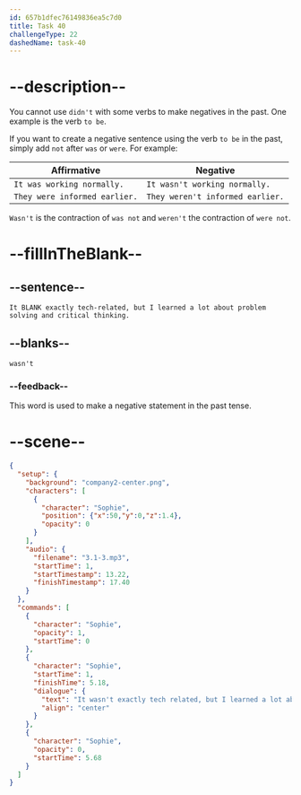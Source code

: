 ```yaml
---
id: 657b1dfec76149836ea5c7d0
title: Task 40
challengeType: 22
dashedName: task-40
---
```


<!-- (Audio) Sophie: It wasn't exactly tech-related, but I learned a lot about problem solving and critical thinking. -->

# --description--

You cannot use `didn't` with some verbs to make negatives in the past. One example is the verb `to be`.

If you want to create a negative sentence using the verb `to be` in the past, simply add `not` after `was` or `were`. For example:

| Affirmative | Negative |
| --- | --- |
| `It was working normally.` | `It wasn't working normally.` |
| `They were informed earlier.` | `They weren't informed earlier.` |

`Wasn't` is the contraction of `was not` and `weren't` the contraction of `were not`.

# --fillInTheBlank--

## --sentence--

`It BLANK exactly tech-related, but I learned a lot about problem solving and critical thinking.`

## --blanks--

`wasn't`

### --feedback--

This word is used to make a negative statement in the past tense.

# --scene--

```json
{
  "setup": {
    "background": "company2-center.png",
    "characters": [
      {
        "character": "Sophie",
        "position": {"x":50,"y":0,"z":1.4},
        "opacity": 0
      }
    ],
    "audio": {
      "filename": "3.1-3.mp3",
      "startTime": 1,
      "startTimestamp": 13.22,
      "finishTimestamp": 17.40
    }
  },
  "commands": [
    {
      "character": "Sophie",
      "opacity": 1,
      "startTime": 0
    },
    {
      "character": "Sophie",
      "startTime": 1,
      "finishTime": 5.18,
      "dialogue": {
        "text": "It wasn't exactly tech related, but I learned a lot about problem solving and critical thinking.",
        "align": "center"
      }
    },
    {
      "character": "Sophie",
      "opacity": 0,
      "startTime": 5.68
    }
  ]
}
```
